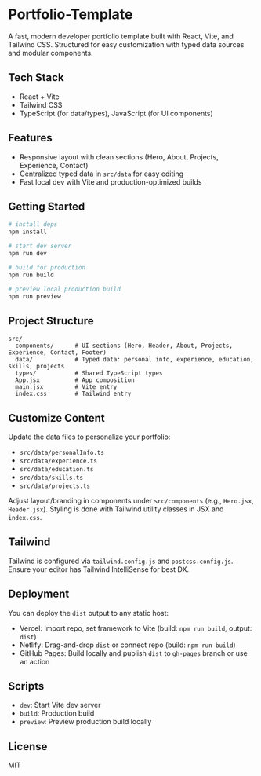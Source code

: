 # Portfolio-Template

A fast, modern developer portfolio template built with React, Vite, and Tailwind CSS. Structured for easy customization with typed data sources and modular components.

## Tech Stack
- React + Vite
- Tailwind CSS
- TypeScript (for data/types), JavaScript (for UI components)

## Features
- Responsive layout with clean sections (Hero, About, Projects, Experience, Contact)
- Centralized typed data in `src/data` for easy editing
- Fast local dev with Vite and production-optimized builds

## Getting Started
```bash
# install deps
npm install

# start dev server
npm run dev

# build for production
npm run build

# preview local production build
npm run preview
```

## Project Structure
```text
src/
  components/      # UI sections (Hero, Header, About, Projects, Experience, Contact, Footer)
  data/            # Typed data: personal info, experience, education, skills, projects
  types/           # Shared TypeScript types
  App.jsx          # App composition
  main.jsx         # Vite entry
  index.css        # Tailwind entry
```

## Customize Content
Update the data files to personalize your portfolio:
- `src/data/personalInfo.ts`
- `src/data/experience.ts`
- `src/data/education.ts`
- `src/data/skills.ts`
- `src/data/projects.ts`

Adjust layout/branding in components under `src/components` (e.g., `Hero.jsx`, `Header.jsx`). Styling is done with Tailwind utility classes in JSX and `index.css`.

## Tailwind
Tailwind is configured via `tailwind.config.js` and `postcss.config.js`. Ensure your editor has Tailwind IntelliSense for best DX.

## Deployment
You can deploy the `dist` output to any static host:
- Vercel: Import repo, set framework to Vite (build: `npm run build`, output: `dist`)
- Netlify: Drag-and-drop `dist` or connect repo (build: `npm run build`)
- GitHub Pages: Build locally and publish `dist` to `gh-pages` branch or use an action

## Scripts
- `dev`: Start Vite dev server
- `build`: Production build
- `preview`: Preview production build locally

## License
MIT

